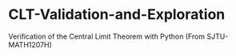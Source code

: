 # CLT-Validation-and-Exploration
Verification of the Central Limit Theorem with Python (From SJTU-MATH1207H)
